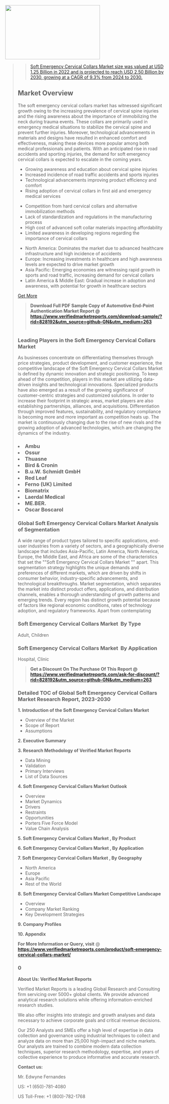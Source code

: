 <img src="https://ffe5etoiles.com/wp-content/uploads/2024/12/MST1-300x171.png" alt="" width="300" height="171" class="alignnone size-medium wp-image-20088" /><blockquote id="" class=""><a href="https://www.verifiedmarketreports.com/download-sample/?rid=870216&utm_source=github-GN&utm_medium=263" target="_blank"><blockquote id="" class=""><a href="https://www.verifiedmarketreports.com/download-sample/?rid=828192&utm_source=github-GN&utm_medium=263" target="_blank">Soft Emergency Cervical Collars Market size was valued at USD 1.25 Billion in 2022 and is projected to reach USD 2.50 Billion by 2030, growing at a CAGR of 9.3% from 2024 to 2030.</a></blockquote><p><h2>Market Overview</h2><p>The soft emergency cervical collars market has witnessed significant growth owing to the increasing prevalence of cervical spine injuries and the rising awareness about the importance of immobilizing the neck during trauma events. These collars are primarily used in emergency medical situations to stabilize the cervical spine and prevent further injuries. Moreover, technological advancements in materials and designs have resulted in enhanced comfort and effectiveness, making these devices more popular among both medical professionals and patients. With an anticipated rise in road accidents and sporting injuries, the demand for soft emergency cervical collars is expected to escalate in the coming years.</p><p><a href="#"></a></p><ul> <li>Growing awareness and education about cervical spine injuries</li> <li>Increased incidence of road traffic accidents and sports injuries</li> <li>Technological advancements improving product efficiency and comfort</li> <li>Rising adoption of cervical collars in first aid and emergency medical services</li></ul><ul> <li>Competition from hard cervical collars and alternative immobilization methods</li> <li>Lack of standardization and regulations in the manufacturing process</li> <li>High cost of advanced soft collar materials impacting affordability</li> <li>Limited awareness in developing regions regarding the importance of cervical collars</li></ul><ul> <li>North America: Dominates the market due to advanced healthcare infrastructure and high incidence of accidents</li> <li>Europe: Increasing investments in healthcare and high awareness levels are expected to drive market growth</li> <li>Asia Pacific: Emerging economies are witnessing rapid growth in sports and road traffic, increasing demand for cervical collars</li> <li>Latin America & Middle East: Gradual increase in adoption and awareness, with potential for growth in healthcare sectors</li></ul><p><a href="#">Get More</a></p></p><blockquote id="" class=""><strong>Download Full PDF Sample Copy of Automotive End-Point Authentication Market Report @ <a href="https://www.verifiedmarketreports.com/download-sample/?rid=828192&utm_source=github-GN&utm_medium=263" target="_blank">https://www.verifiedmarketreports.com/download-sample/?rid=828192&utm_source=github-GN&utm_medium=263</a></strong><br /><br /></blockquote><h3 id="" class="">Leading Players in the&nbsp;Soft Emergency Cervical Collars Market </h3><p>As businesses concentrate on differentiating themselves through price strategies, product development, and customer experience, the competitive landscape of the Soft Emergency Cervical Collars Market is defined by dynamic innovation and strategic positioning. To keep ahead of the competition, players in this market are utilizing data-driven insights and technological innovations. Specialized products have also emerged as a result of the growing significance of customer-centric strategies and customized solutions. In order to increase their footprint in strategic areas, market players are also establishing partnerships, alliances, and acquisitions. Differentiation through improved features, sustainability, and regulatory compliance is becoming more and more important as competition heats up. The market is continuously changing due to the rise of new rivals and the growing adoption of advanced technologies, which are changing the dynamics of the industry.</p><h3 class=""><li>Ambu</li><li> Ossur</li><li> Thuasne</li><li> Bird & Cronin</li><li> B.u.W. Schmidt GmbH</li><li> Red Leaf</li><li> Ferno (UK) Limited</li><li> Biomatrix</li><li> Laerdal Medical</li><li> ME.BER.</li><li> Oscar Boscarol</h3><h3 id="" class="">Global&nbsp;Soft Emergency Cervical Collars Market Analysis of Segmentation</h3><p id="" class="">A wide range of product types tailored to specific applications, end-user industries from a variety of sectors, and a geographically diverse landscape that includes Asia-Pacific, Latin America, North America, Europe, the Middle East, and Africa are some of the characteristics that set the ""Soft Emergency Cervical Collars Market "" apart. This segmentation strategy highlights the unique demands and preferences of different markets, which are driven by shifts in consumer behavior, industry-specific advancements, and technological breakthroughs. Market segmentation, which separates the market into distinct product offers, applications, and distribution channels, enables a thorough understanding of growth patterns and emerging trends. Every region has distinct growth potential because of factors like regional economic conditions, rates of technology adoption, and regulatory frameworks. Apart from contemplating</p><h3 id="" class="">Soft Emergency Cervical Collars Market &nbsp;By Type</h3><p>Adult, Children</p><h3 id="" class="">Soft Emergency Cervical Collars Market &nbsp;By Application</h3><p class="">Hospital, Clinic</p><blockquote id="" class=""><strong>Get a Discount On The Purchase Of This Report @ <a href="https://www.verifiedmarketreports.com/download-sample/?rid=828192&utm_source=github-GN&utm_medium=263" target="_blank">https://www.verifiedmarketreports.com/ask-for-discount/?rid=828192&utm_source=github-GN&utm_medium=263</a></strong></blockquote><h3 id="" class="">Detailed TOC of Global Soft Emergency Cervical Collars Market Research Report, 2023-2030</h3><p id="" class=""><strong>1. Introduction of the Soft Emergency Cervical Collars Market </strong></p><ul><li>Overview of the Market</li><li>Scope of Report</li><li>Assumptions</li></ul><p id="" class=""><strong>2. Executive Summary</strong></p><p id="" class=""><strong>3. Research Methodology of Verified Market Reports</strong></p><ul><li>Data Mining</li><li>Validation</li><li>Primary Interviews</li><li>List of Data Sources</li></ul><p id="" class=""><strong>4. Soft Emergency Cervical Collars Market Outlook</strong></p><ul><li>Overview</li><li>Market Dynamics</li><li>Drivers</li><li>Restraints</li><li>Opportunities</li><li>Porters Five Force Model</li><li>Value Chain Analysis</li></ul><p id="" class=""><strong>5. Soft Emergency Cervical Collars Market , By Product</strong></p><p id="" class=""><strong>6. Soft Emergency Cervical Collars Market , By Application</strong></p><p id="" class=""><strong>7. Soft Emergency Cervical Collars Market , By Geography</strong></p><ul><li>North America</li><li>Europe</li><li>Asia Pacific</li><li>Rest of the World</li></ul><p id="" class=""><strong>8. Soft Emergency Cervical Collars Market Competitive Landscape</strong></p><ul><li>Overview</li><li>Company Market Ranking</li><li>Key Development Strategies</li></ul><p id="" class=""><strong>9. Company Profiles</strong></p><p id="" class=""><strong>10. Appendix</strong></p><p><strong>For More Information or Query, visit</strong>&nbsp;@ <strong><a href="https://www.verifiedmarketreports.com/product/soft-emergency-cervical-collars-market/" target="_blank">https://www.verifiedmarketreports.com/product/soft-emergency-cervical-collars-market/</a></strong></p><h3 id="" class="">0</h3><p id="" class=""><strong>About Us: Verified Market Reports</strong></p><p id="" class="">Verified Market Reports is a leading Global Research and Consulting firm servicing over 5000+ global clients. We provide advanced analytical research solutions while offering information-enriched research studies.</p><p id="" class="">We also offer insights into strategic and growth analyses and data necessary to achieve corporate goals and critical revenue decisions.</p><p id="" class="">Our 250 Analysts and SMEs offer a high level of expertise in data collection and governance using industrial techniques to collect and analyze data on more than 25,000 high-impact and niche markets. Our analysts are trained to combine modern data collection techniques, superior research methodology, expertise, and years of collective experience to produce informative and accurate research.</p><p id="" class=""><strong>Contact us:</strong></p><p id="" class="">Mr. Edwyne Fernandes</p><p id="" class="">US: +1 (650)-781-4080</p><p id="" class="">US Toll-Free: +1 (800)-782-1768</p>
